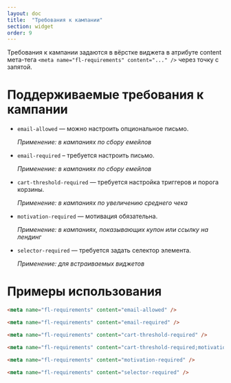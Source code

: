 ```yaml
---
layout: doc
title:  "Требования к кампании"
section: widget
order: 9
---
```


Требования к кампании задаются в вёрстке виджета в атрибуте content мета-тега `<meta name="fl-requirements" content="..." />` через точку с запятой.

# Поддерживаемые требования к кампании

- `email-allowed` — можно настроить опциональное письмо.

  *Применение: в кампаниях по сбору емейлов*

- `email-required` – требуется настроить письмо.

  *Применение: в кампаниях по сбору емейлов*

- `cart-threshold-required` — требуется настройка триггеров и порога корзины.

  *Применение: в кампаниях по увеличению среднего чека*

- `motivation-required` — мотивация обязательна.

  *Применение: в кампаниях, показывающих купон или ссылку на лендинг*

- `selector-required` — требуется задать селектор элемента.

  *Применение: для встраиваемых виджетов*


# Примеры использования

```html
<meta name="fl-requirements" content="email-allowed" />
```

```html
<meta name="fl-requirements" content="email-required" />
```

```html
<meta name="fl-requirements" content="cart-threshold-required" />
```

```html
<meta name="fl-requirements" content="cart-threshold-required;motivation-required" />
```

```html
<meta name="fl-requirements" content="motivation-required" />
```

```html
<meta name="fl-requirements" content="selector-required" />
```
